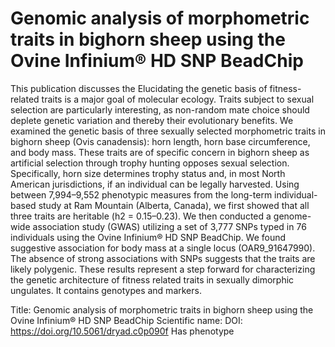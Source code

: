 # Genomic analysis of morphometric traits in bighorn sheep using the Ovine Infinium® HD SNP BeadChip

This publication discusses the Elucidating the genetic basis of fitness-related traits is a major goal of molecular ecology. Traits subject to sexual selection are particularly interesting, as non-random mate choice should deplete genetic variation and thereby their evolutionary benefits. We examined the genetic basis of three sexually selected morphometric traits in bighorn sheep (Ovis canadensis): horn length, horn base circumference, and body mass. These traits are of specific concern in bighorn sheep as artificial selection through trophy hunting opposes sexual selection. Specifically, horn size determines trophy status and, in most North American jurisdictions, if an individual can be legally harvested. Using between 7,994–9,552 phenotypic measures from the long-term individual-based study at Ram Mountain (Alberta, Canada), we first showed that all three traits are heritable (h2 = 0.15–0.23). We then conducted a genome-wide association study (GWAS) utilizing a set of 3,777 SNPs typed in 76 individuals using the Ovine Infinium® HD SNP BeadChip. We found suggestive association for body mass at a single locus (OAR9_91647990). The absence of strong associations with SNPs suggests that the traits are likely polygenic. These results represent a step forward for characterizing the genetic architecture of fitness related traits in sexually dimorphic ungulates.
It contains  genotypes and  markers.

Title: Genomic analysis of morphometric traits in bighorn sheep using the Ovine Infinium® HD SNP BeadChip
Scientific name: 
DOI: https://doi.org/10.5061/dryad.c0p090f
Has phenotype 

